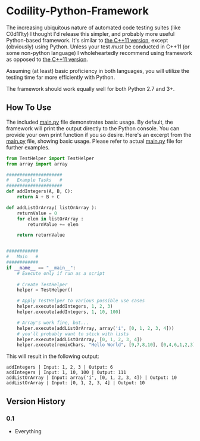# Codility-Python-Framework

The increasing ubiquitous nature of automated code testing suites (like C0d1l1ty) I thought I'd release this simpler, and probably more useful Python-based framework. It's similar to [the C++11 version](Gazoo101/Codility-Cpp11-Framework), except (obviously) using Python. Unless your test *must* be conducted in C++11 (or some non-python language) I wholeheartedly recommend using framework as opposed to [the C++11 version](Gazoo101/Codility-Cpp11-Framework).

Assuming (at least) basic proficiency in both languages, you will utilize the testing time far more efficiently with Python.

The framework should work equally well for both Python 2.7 and 3+.

## How To Use

The included [main.py](src/main.py) file demonstrates basic usage. By default, the framework will print the output directly to the Python console. You can provide your own print function if you so desire. Here's an excerpt from the [main.py](src/main.py) file, showing basic usage. Please refer to actual [main.py](src/main.py) file for further examples.

```python
from TestHelper import TestHelper
from array import array

#####################
#   Example Tasks   #
#####################
def addIntegers(A, B, C):
	return A + B + C

def addListOrArray( listOrArray ):
	returnValue = 0
	for elem in listOrArray :
		returnValue += elem

	return returnValue


############
#   Main   #
############
if __name__ == "__main__":
	# Execute only if run as a script
	
	# Create TestHelper
	helper = TestHelper()

	# Apply TestHelper to various possible use cases
	helper.execute(addIntegers, 1, 2, 3)
	helper.execute(addIntegers, 1, 10, 100)

	# Array's work fine, but...
	helper.execute(addListOrArray, array('i', [0, 1, 2, 3, 4]))
	# you'll probably want to stick with lists
	helper.execute(addListOrArray, [0, 1, 2, 3, 4])
	helper.execute(remixChars, "Hello World", [9,7,8,10], [0,4,6,1,2,3])
```
This will result in the following output:

	addIntegers | Input: 1, 2, 3 | Output: 6
	addIntegers | Input: 1, 10, 100 | Output: 111
	addListOrArray | Input: array('i', [0, 1, 2, 3, 4]) | Output: 10
	addListOrArray | Input: [0, 1, 2, 3, 4] | Output: 10

## Version History

### 0.1

* Everything